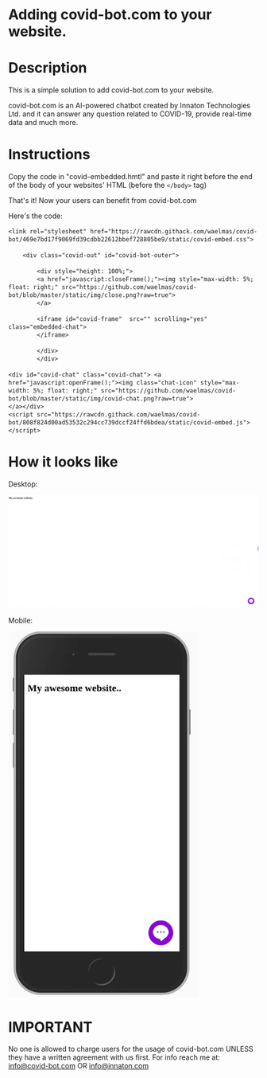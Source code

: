 # Adding covid-bot.com to your website.
# Description
This is a simple solution to add covid-bot.com to your website.

covid-bot.com is an AI-powered chatbot created by Innaton Technologies Ltd. and it can answer any question related to COVID-19, provide real-time data and much more.

# Instructions

Copy the code in "covid-embedded.hmtl" and paste it right before the end of the body of your websites' HTML (before the ```</body>``` tag)

That's it! Now your users can benefit from covid-bot.com

Here's the code:
```
<link rel="stylesheet" href="https://rawcdn.githack.com/waelmas/covid-bot/469e7bd17f9069fd39cdbb22612bbef728805be9/static/covid-embed.css">

    <div class="covid-out" id="covid-bot-outer">
       
        <div style="height: 100%;">
        <a href="javascript:closeFrame();"><img style="max-width: 5%; float: right;" src="https://github.com/waelmas/covid-bot/blob/master/static/img/close.png?raw=true">
        </a>

        <iframe id="covid-frame"  src="" scrolling="yes" class="embedded-chat">
        </iframe>
    
        </div>
        </div>

<div id="covid-chat" class="covid-chat"> <a href="javascript:openFrame();"><img class="chat-icon" style="max-width: 5%; float: right;" src="https://github.com/waelmas/covid-bot/blob/master/static/img/covid-chat.png?raw=true">
</a></div>
<script src="https://rawcdn.githack.com/waelmas/covid-bot/808f824d00ad53532c294cc739dccf24ffd6bdea/static/covid-embed.js"></script>

```
# How it looks like

Desktop:

![covid-bot embedded desktop](static/embedded-desktop.gif)

Mobile:

![covid-bot embedded mobile](static/embedded-mobile.gif)

# IMPORTANT

No one is allowed to charge users for the usage of covid-bot.com UNLESS they have a written agreement with us first.
For info reach me at: info@covid-bot.com OR info@innaton.com
